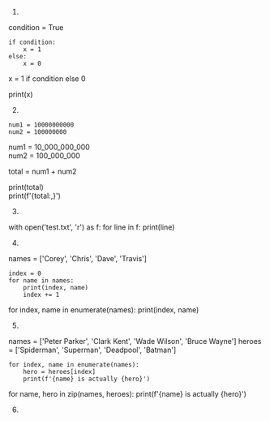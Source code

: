 1. 
condition = True
```
if condition:
    x = 1
else:
    x = 0
```
x = 1 if condition else 0

print(x)

2. 
```
num1 = 10000000000
num2 = 100000000
```
num1 = 10_000_000_000  
num2 = 100_000_000

total = num1 + num2

print(total)  
print(f'{total:,}')

3. 
with open('test.txt', 'r') as f:
    for line in f:
        print(line)

4. 
names = ['Corey', 'Chris', 'Dave', 'Travis']
```
index = 0
for name in names:
    print(index, name)
    index += 1
```
for index, name in enumerate(names):
    print(index, name)

5. 
names = ['Peter Parker', 'Clark Kent', 'Wade Wilson', 'Bruce Wayne']
heroes = ['Spiderman', 'Superman', 'Deadpool', 'Batman']
```
for index, name in enumerate(names):
    hero = heroes[index]
    print(f'{name} is actually {hero}')
```
for name, hero in zip(names, heroes):
    print(f'{name} is actually {hero}')

6. 
